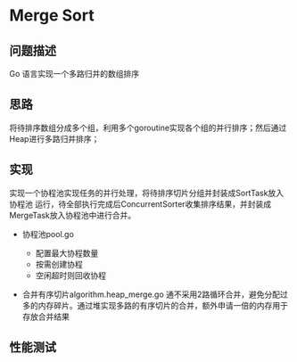 # Merge Sort

## 问题描述
Go 语言实现一个多路归并的数组排序

## 思路
将待排序数组分成多个组，利用多个goroutine实现各个组的并行排序；然后通过Heap进行多路归并排序；

## 实现
实现一个协程池实现任务的并行处理，将待排序切片分组并封装成SortTask放入协程池
运行，待全部执行完成后ConcurrentSorter收集排序结果，并封装成MergeTask放入协程池中进行合并。

+ 协程池pool.go
  
    - 配置最大协程数量
    - 按需创建协程
    - 空闲超时则回收协程
  
+ 合并有序切片algorithm.heap_merge.go
    通不采用2路循环合并，避免分配过多的内存碎片。通过堆实现多路的有序切片的合并，额外申请一倍的内存用于存放合并结果
    
## 性能测试
